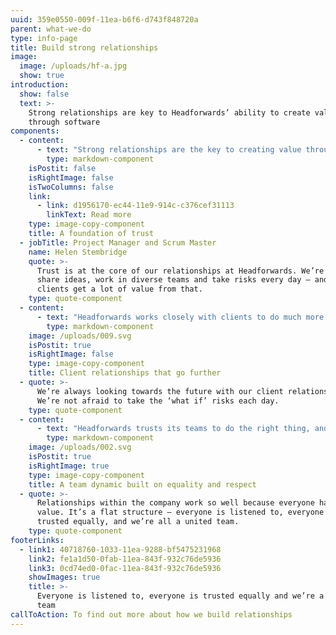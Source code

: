 ```yaml
---
uuid: 359e0550-009f-11ea-b6f6-d743f848720a
parent: what-we-do
type: info-page
title: Build strong relationships
image:
  image: /uploads/hf-a.jpg
  show: true
introduction:
  show: false
  text: >-
    Strong relationships are key to Headforwards’ ability to create value
    through software
components:
  - content:
      - text: "Strong relationships are the key to creating value through software. That’s why Headforwards seeks to develop lasting relationships with clients around the world and within the teams that make up the company.  \r\n\nHeadforwards’ approach to building long-lasting, trusting relationships is rooted in collaboration, knowledge-sharing, mutual respect and total transparency."
        type: markdown-component
    isPostit: false
    isRightImage: false
    isTwoColumns: false
    link:
      - link: d1956170-ec44-11e9-914c-c376cef31113
        linkText: Read more
    type: image-copy-component
    title: A foundation of trust
  - jobTitle: Project Manager and Scrum Master
    name: Helen Stembridge
    quote: >-
      Trust is at the core of our relationships at Headforwards. We’re free to
      share ideas, work in diverse teams and take risks every day – and our
      clients get a lot of value from that.
    type: quote-component
  - content:
      - text: "Headforwards works closely with clients to do much more than deliver to requirements. It’s always focused on the bigger picture, drawing on its teams’ skills and experience to provide advice and add value wherever possible.\r\n\nEmpowered to chase big ideas without constraints, teams at Headforwards frequently go beyond clients’ expectations – like co-creating new products that generate true business value."
        type: markdown-component
    image: /uploads/009.svg
    isPostit: true
    isRightImage: false
    type: image-copy-component
    title: Client relationships that go further
  - quote: >-
      We’re always looking towards the future with our client relationships.
      We’re not afraid to take the ‘what if’ risks each day.
    type: quote-component
  - content:
      - text: "Headforwards trusts its teams to do the right thing, and that trust is repaid by teams who feel empowered to suggest new ideas, new approaches and new ways of working.\r\n\nFrom the moment someone joins Headforwards, they’re treated as a valued member of the team: they can come to work, be listened to and respected, and make a genuine difference. \r\n\nWith the freedom to collaborate and the openness to explore new ideas, Headforwards builds strong relationships within its teams and across the whole company every day."
        type: markdown-component
    image: /uploads/002.svg
    isPostit: true
    isRightImage: true
    type: image-copy-component
    title: A team dynamic built on equality and respect
  - quote: >-
      Relationships within the company work so well because everyone has equal
      value. It’s a flat structure – everyone is listened to, everyone is
      trusted equally, and we’re all a united team.
    type: quote-component
footerLinks:
  - link1: 40718760-1033-11ea-9288-bf5475231968
    link2: fe1a1d50-0fab-11ea-843f-932c76de5936
    link3: 0cd74ed0-0fac-11ea-843f-932c76de5936
    showImages: true
    title: >-
      Everyone is listened to, everyone is trusted equally and we’re a united
      team
callToAction: To find out more about how we build relationships
---
```


